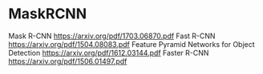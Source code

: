 # MaskRCNN

Mask R-CNN https://arxiv.org/pdf/1703.06870.pdf
Fast R-CNN https://arxiv.org/pdf/1504.08083.pdf
Feature Pyramid Networks for Object Detection https://arxiv.org/pdf/1612.03144.pdf
Faster R-CNN https://arxiv.org/pdf/1506.01497.pdf